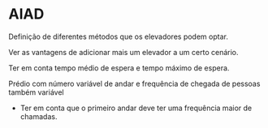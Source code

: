# AIAD


Definição de diferentes métodos que os elevadores podem optar.

Ver as vantagens de adicionar mais um elevador a um certo cenário.

Ter em conta tempo médio de espera e tempo máximo de espera.

Prédio com número variável de andar e frequência de chegada de pessoas também variável
* Ter em conta que o primeiro andar deve ter uma frequência maior de chamadas.
